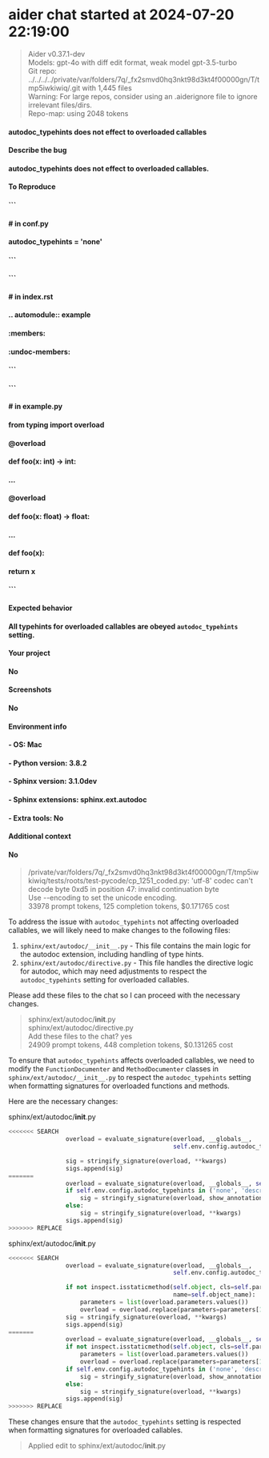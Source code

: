 
# aider chat started at 2024-07-20 22:19:00

> Aider v0.37.1-dev  
> Models: gpt-4o with diff edit format, weak model gpt-3.5-turbo  
> Git repo: ../../../../private/var/folders/7q/_fx2smvd0hq3nkt98d3kt4f00000gn/T/tmp5iwkiwiq/.git with 1,445 files  
> Warning: For large repos, consider using an .aiderignore file to ignore irrelevant files/dirs.  
> Repo-map: using 2048 tokens  

#### autodoc_typehints does not effect to overloaded callables  
#### **Describe the bug**  
#### autodoc_typehints does not effect to overloaded callables.  
####   
#### **To Reproduce**  
####   
#### ```  
#### # in conf.py  
#### autodoc_typehints = 'none'  
#### ```  
#### ```  
#### # in index.rst  
#### .. automodule:: example  
####    :members:  
####    :undoc-members:  
#### ```  
#### ```  
#### # in example.py  
#### from typing import overload  
####   
####   
#### @overload  
#### def foo(x: int) -> int:  
####     ...  
####   
####   
#### @overload  
#### def foo(x: float) -> float:  
####     ...  
####   
####   
#### def foo(x):  
####     return x  
#### ```  
####   
#### **Expected behavior**  
#### All typehints for overloaded callables are obeyed `autodoc_typehints` setting.  
####   
#### **Your project**  
#### No  
####   
#### **Screenshots**  
#### No  
####   
#### **Environment info**  
#### - OS: Mac  
#### - Python version: 3.8.2  
#### - Sphinx version: 3.1.0dev  
#### - Sphinx extensions: sphinx.ext.autodoc  
#### - Extra tools: No  
####   
#### **Additional context**  
#### No  
> /private/var/folders/7q/_fx2smvd0hq3nkt98d3kt4f00000gn/T/tmp5iwkiwiq/tests/roots/test-pycode/cp_1251_coded.py: 'utf-8' codec can't decode byte 0xd5 in position 47: invalid continuation byte  
> Use --encoding to set the unicode encoding.  
> 33978 prompt tokens, 125 completion tokens, $0.171765 cost  

To address the issue with `autodoc_typehints` not affecting overloaded callables, we will likely need to make changes to the following files:

1. `sphinx/ext/autodoc/__init__.py` - This file contains the main logic for the autodoc extension, including handling of type hints.
2. `sphinx/ext/autodoc/directive.py` - This file handles the directive logic for autodoc, which may need adjustments to respect the `autodoc_typehints` setting for overloaded callables.

Please add these files to the chat so I can proceed with the necessary changes.

> sphinx/ext/autodoc/__init__.py  
> sphinx/ext/autodoc/directive.py  
> Add these files to the chat? yes  
> 24909 prompt tokens, 448 completion tokens, $0.131265 cost  

To ensure that `autodoc_typehints` affects overloaded callables, we need to modify the `FunctionDocumenter` and `MethodDocumenter` classes in `sphinx/ext/autodoc/__init__.py` to respect the `autodoc_typehints` setting when formatting signatures for overloaded functions and methods.

Here are the necessary changes:

sphinx/ext/autodoc/__init__.py
```python
<<<<<<< SEARCH
                overload = evaluate_signature(overload, __globals__,
                                              self.env.config.autodoc_type_aliases)

                sig = stringify_signature(overload, **kwargs)
                sigs.append(sig)
=======
                overload = evaluate_signature(overload, __globals__, self.env.config.autodoc_type_aliases)
                if self.env.config.autodoc_typehints in ('none', 'description'):
                    sig = stringify_signature(overload, show_annotation=False, **kwargs)
                else:
                    sig = stringify_signature(overload, **kwargs)
                sigs.append(sig)
>>>>>>> REPLACE
```

sphinx/ext/autodoc/__init__.py
```python
<<<<<<< SEARCH
                overload = evaluate_signature(overload, __globals__,
                                              self.env.config.autodoc_type_aliases)

                if not inspect.isstaticmethod(self.object, cls=self.parent,
                                              name=self.object_name):
                    parameters = list(overload.parameters.values())
                    overload = overload.replace(parameters=parameters[1:])
                sig = stringify_signature(overload, **kwargs)
                sigs.append(sig)
=======
                overload = evaluate_signature(overload, __globals__, self.env.config.autodoc_type_aliases)
                if not inspect.isstaticmethod(self.object, cls=self.parent, name=self.object_name):
                    parameters = list(overload.parameters.values())
                    overload = overload.replace(parameters=parameters[1:])
                if self.env.config.autodoc_typehints in ('none', 'description'):
                    sig = stringify_signature(overload, show_annotation=False, **kwargs)
                else:
                    sig = stringify_signature(overload, **kwargs)
                sigs.append(sig)
>>>>>>> REPLACE
```

These changes ensure that the `autodoc_typehints` setting is respected when formatting signatures for overloaded callables.

> Applied edit to sphinx/ext/autodoc/__init__.py  
